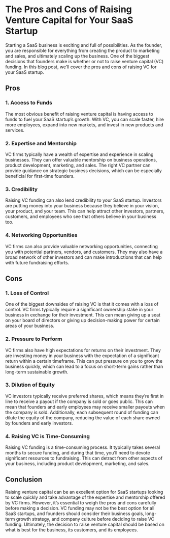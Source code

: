 # The Pros and Cons of Raising Venture Capital for Your SaaS Startup

Starting a SaaS business is exciting and full of possibilities. As the founder, you are responsible for everything from creating the product to marketing and sales, and ultimately scaling up the business. One of the biggest decisions that founders make is whether or not to raise venture capital (VC) funding. In this blog post, we’ll cover the pros and cons of raising VC for your SaaS startup.

## Pros

### 1. Access to Funds

The most obvious benefit of raising venture capital is having access to funds to fuel your SaaS startup’s growth. With VC, you can scale faster, hire more employees, expand into new markets, and invest in new products and services.

### 2. Expertise and Mentorship

VC firms typically have a wealth of expertise and experience in scaling businesses. They can offer valuable mentorship on business operations, product development, marketing, and sales. The right VC partner can provide guidance on strategic business decisions, which can be especially beneficial for first-time founders.

### 3. Credibility

Raising VC funding can also lend credibility to your SaaS startup. Investors are putting money into your business because they believe in your vision, your product, and your team. This can help attract other investors, partners, customers, and employees who see that others believe in your business too.

### 4. Networking Opportunities

VC firms can also provide valuable networking opportunities, connecting you with potential partners, vendors, and customers. They may also have a broad network of other investors and can make introductions that can help with future fundraising efforts.

## Cons

### 1. Loss of Control

One of the biggest downsides of raising VC is that it comes with a loss of control. VC firms typically require a significant ownership stake in your business in exchange for their investment. This can mean giving up a seat on your board of directors or giving up decision-making power for certain areas of your business.

### 2. Pressure to Perform

VC firms also have high expectations for returns on their investment. They are investing money in your business with the expectation of a significant return within a certain timeframe. This can put pressure on you to grow the business quickly, which can lead to a focus on short-term gains rather than long-term sustainable growth.

### 3. Dilution of Equity

VC investors typically receive preferred shares, which means they’re first in line to receive a payout if the company is sold or goes public. This can mean that founders and early employees may receive smaller payouts when the company is sold. Additionally, each subsequent round of funding can dilute the equity of the company, reducing the value of each share owned by founders and early investors.

### 4. Raising VC is Time-Consuming 

Raising VC funding is a time-consuming process. It typically takes several months to secure funding, and during that time, you’ll need to devote significant resources to fundraising. This can detract from other aspects of your business, including product development, marketing, and sales.

## Conclusion

Raising venture capital can be an excellent option for SaaS startups looking to scale quickly and take advantage of the expertise and mentorship offered by VC firms. However, it’s essential to weigh the pros and cons carefully before making a decision. VC funding may not be the best option for all SaaS startups, and founders should consider their business goals, long-term growth strategy, and company culture before deciding to raise VC funding. Ultimately, the decision to raise venture capital should be based on what is best for the business, its customers, and its employees.